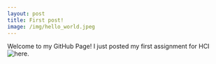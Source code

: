 ```yaml
---
layout: post
title: First post!
image: /img/hello_world.jpeg
---
```

Welcome to my GitHub Page! I just posted my first assignment for HCI ![here](http://jamiekasulis.github.io/good-design).
